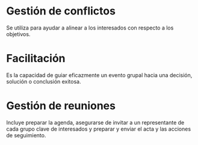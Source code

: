 # **Gestión de conflictos**
Se utiliza para ayudar a alinear a los interesados con respecto a los objetivos.
# **Facilitación**
Es la capacidad de guiar eficazmente un evento grupal hacia una decisión, solución o conclusión exitosa.
# **Gestión de reuniones**
Incluye preparar la agenda, asegurarse de invitar a un representante de cada grupo clave de interesados y preparar y enviar el acta y las acciones de seguimiento.
